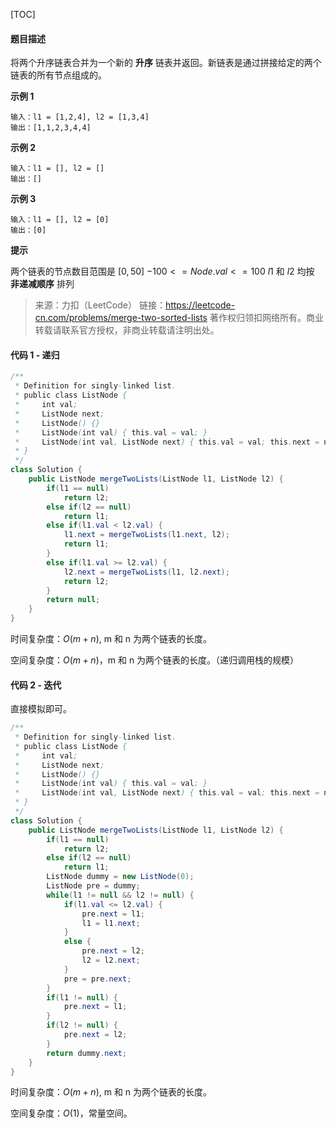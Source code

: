 [TOC]

#### 题目描述

将两个升序链表合并为一个新的 **升序** 链表并返回。新链表是通过拼接给定的两个链表的所有节点组成的。 

**示例 1**

```
输入：l1 = [1,2,4], l2 = [1,3,4]
输出：[1,1,2,3,4,4]
```

**示例 2**

```
输入：l1 = [], l2 = []
输出：[]
```

**示例 3**

```
输入：l1 = [], l2 = [0]
输出：[0]
```

**提示**

两个链表的节点数目范围是 $[0, 50]$
$-100 <= Node.val <= 100$
$l1$ 和 $l2$ 均按 **非递减顺序** 排列

> 来源：力扣（LeetCode）
> 链接：https://leetcode-cn.com/problems/merge-two-sorted-lists
> 著作权归领扣网络所有。商业转载请联系官方授权，非商业转载请注明出处。



#### 代码 1 - 递归

```java
/**
 * Definition for singly-linked list.
 * public class ListNode {
 *     int val;
 *     ListNode next;
 *     ListNode() {}
 *     ListNode(int val) { this.val = val; }
 *     ListNode(int val, ListNode next) { this.val = val; this.next = next; }
 * }
 */
class Solution {
    public ListNode mergeTwoLists(ListNode l1, ListNode l2) {
        if(l1 == null)
            return l2;
        else if(l2 == null)
            return l1;
        else if(l1.val < l2.val) {
            l1.next = mergeTwoLists(l1.next, l2);
            return l1;
        }
        else if(l1.val >= l2.val) {
            l2.next = mergeTwoLists(l1, l2.next);
            return l2;
        }
        return null;
    }
}
```

时间复杂度：$O(m+n)$, m 和 n 为两个链表的长度。

空间复杂度：$O(m+n)$，m 和 n 为两个链表的长度。（递归调用栈的规模）



#### 代码 2 - 迭代

直接模拟即可。

```java
/**
 * Definition for singly-linked list.
 * public class ListNode {
 *     int val;
 *     ListNode next;
 *     ListNode() {}
 *     ListNode(int val) { this.val = val; }
 *     ListNode(int val, ListNode next) { this.val = val; this.next = next; }
 * }
 */
class Solution {
    public ListNode mergeTwoLists(ListNode l1, ListNode l2) {
        if(l1 == null)
            return l2;
        else if(l2 == null)
            return l1;
        ListNode dummy = new ListNode(0);
        ListNode pre = dummy;
        while(l1 != null && l2 != null) {
            if(l1.val <= l2.val) {
                pre.next = l1;
                l1 = l1.next;
            }
            else {
                pre.next = l2;
                l2 = l2.next;
            }
            pre = pre.next;
        }
        if(l1 != null) {
            pre.next = l1;
        }
        if(l2 != null) {
            pre.next = l2;
        }
        return dummy.next;
    }
}
```

时间复杂度：$O(m+n)$, m 和 n 为两个链表的长度。

空间复杂度：$O(1)$，常量空间。